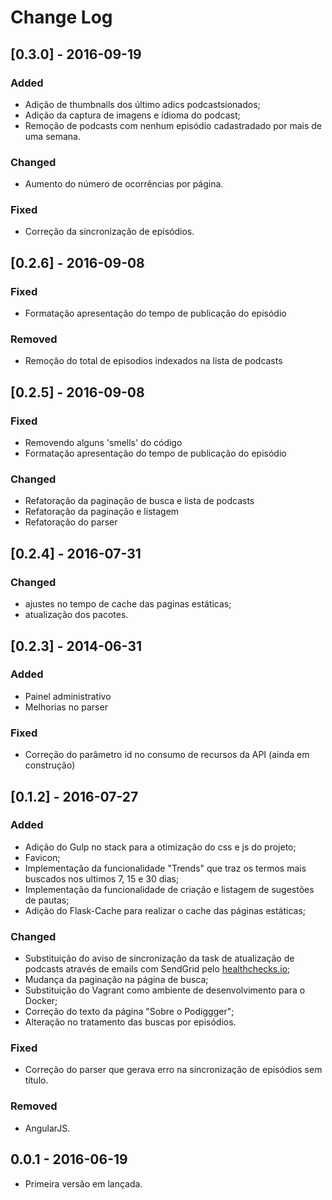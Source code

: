 # Change Log

## [0.3.0] - 2016-09-19

### Added
- Adição de thumbnails dos último adics podcastsionados;
- Adição da captura de imagens e idioma do podcast;
- Remoção de podcasts com nenhum episódio cadastradado por mais de uma semana.

### Changed
- Aumento do número de ocorrências por página.

### Fixed
- Correção da sincronização de episódios. 


## [0.2.6] - 2016-09-08
### Fixed
- Formatação apresentação do tempo de publicação do episódio

### Removed
- Remoção do total de episodios indexados na lista de podcasts

## [0.2.5] - 2016-09-08
### Fixed
- Removendo alguns 'smells' do código
- Formatação apresentação do tempo de publicação do episódio

### Changed
- Refatoração da paginação de busca e lista de podcasts
- Refatoração da paginação e listagem
- Refatoração do parser

## [0.2.4] - 2016-07-31
### Changed
- ajustes no tempo de cache das paginas estáticas;
- atualização dos pacotes.

## [0.2.3] - 2014-06-31
### Added
- Painel administrativo
- Melhorias no parser

### Fixed
- Correção do parâmetro id no consumo de recursos da API (ainda em construção)

## [0.1.2] - 2016-07-27
### Added
- Adição do Gulp no stack para a otimização do css e js do projeto;
- Favicon;
- Implementação da funcionalidade "Trends" que traz os termos mais buscados nos ultimos 7, 15 e 30 dias;
- Implementação da funcionalidade de criação e listagem de sugestões de pautas;
- Adição do Flask-Cache para realizar o cache das páginas estáticas;

### Changed
- Substituição do aviso de sincronização da task de atualização de podcasts através de emails com SendGrid pelo [healthchecks.io](https://healthchecks.io/);
- Mudança da paginação na página de busca;
- Substituição do Vagrant como ambiente de desenvolvimento para o Docker;
- Correção do texto da página "Sobre o Podiggger";
- Alteração no tratamento das buscas por episódios.

### Fixed
- Correção do parser que gerava erro  na sincronização de episódios sem título.

### Removed
- AngularJS.

## 0.0.1 - 2016-06-19
- Primeira versão em lançada.
